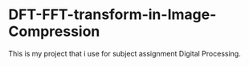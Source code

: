 # DFT-FFT-transform-in-Image-Compression
This is my project that i use for subject assignment Digital Processing.
